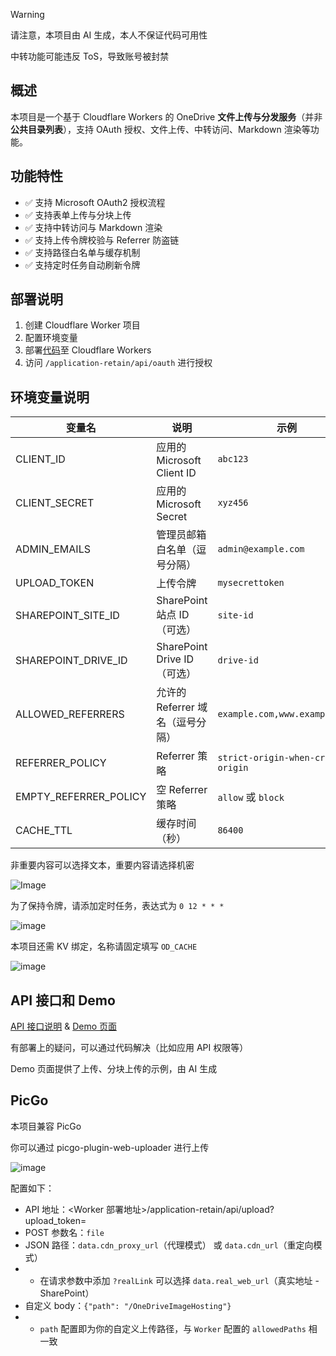 > [!Warning]
> 请注意，本项目由 AI 生成，本人不保证代码可用性
>
> 中转功能可能违反 ToS，导致账号被封禁

## 概述

本项目是一个基于 Cloudflare Workers 的 OneDrive **文件上传与分发服务**（并非**公共目录列表**），支持 OAuth 授权、文件上传、中转访问、Markdown 渲染等功能。

## 功能特性

- ✅ 支持 Microsoft OAuth2 授权流程
- ✅ 支持表单上传与分块上传
- ✅ 支持中转访问与 Markdown 渲染
- ✅ 支持上传令牌校验与 Referrer 防盗链
- ✅ 支持路径白名单与缓存机制
- ✅ 支持定时任务自动刷新令牌

## 部署说明

1. 创建 Cloudflare Worker 项目
2. 配置环境变量
3. 部署[代码](./worker.js)至 Cloudflare Workers
4. 访问 `/application-retain/api/oauth` 进行授权

## 环境变量说明

| 变量名                | 说明                             | 示例                              |
| --------------------- | -------------------------------- | --------------------------------- |
| CLIENT_ID             | 应用的 Microsoft Client ID       | `abc123`                          |
| CLIENT_SECRET         | 应用的 Microsoft Secret          | `xyz456`                          |
| ADMIN_EMAILS          | 管理员邮箱白名单（逗号分隔）     | `admin@example.com`               |
| UPLOAD_TOKEN          | 上传令牌                         | `mysecrettoken`                   |
| SHAREPOINT_SITE_ID    | SharePoint 站点 ID（可选）       | `site-id`                         |
| SHAREPOINT_DRIVE_ID   | SharePoint Drive ID（可选）      | `drive-id`                        |
| ALLOWED_REFERRERS     | 允许的 Referrer 域名（逗号分隔） | `example.com,www.example.com`     |
| REFERRER_POLICY       | Referrer 策略                    | `strict-origin-when-cross-origin` |
| EMPTY_REFERRER_POLICY | 空 Referrer 策略                 | `allow` 或 `block`                |
| CACHE_TTL             | 缓存时间（秒）                   | `86400`                           |

非重要内容可以选择文本，重要内容请选择机密

![Image](https://github.com/user-attachments/assets/1948b268-4735-4e07-8878-164218d760e6)

为了保持令牌，请添加定时任务，表达式为 `0 12 * * *`

![image](https://github.com/user-attachments/assets/b9c279ff-9bed-4b79-9234-d573b88ce655)

本项目还需 KV 绑定，名称请固定填写 `OD_CACHE`

![image](https://github.com/user-attachments/assets/cd0ec456-2029-4600-8f6c-0baabed8cc02)


## API 接口和 Demo

[API 接口说明](./API.md) & [Demo 页面](./example.html)

有部署上的疑问，可以通过代码解决（比如应用 API 权限等）

Demo 页面提供了上传、分块上传的示例，由 AI 生成

## PicGo

本项目兼容 PicGo

你可以通过 picgo-plugin-web-uploader 进行上传

![image](https://github.com/user-attachments/assets/46c260db-1d54-4bf1-abb4-f57b53ecea24)

配置如下：

- API 地址：<Worker 部署地址>/application-retain/api/upload?upload_token=<UploadToken>
- POST 参数名：`file`
- JSON 路径：`data.cdn_proxy_url`（代理模式） 或 `data.cdn_url`（重定向模式）
- - 在请求参数中添加 `?realLink` 可以选择 `data.real_web_url`（真实地址 - SharePoint）
- 自定义 body：`{"path": "/OneDriveImageHosting"}`
- - `path` 配置即为你的自定义上传路径，与 `Worker` 配置的 `allowedPaths` 相一致
